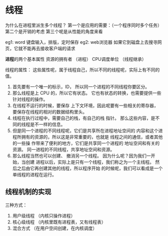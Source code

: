 # 线程

为什么在进程里派生多个线程？
第一个是应用的需要：（一个程序同时多个任务）
第二个是开销的考虑 
第三个呢是从性能的角度来看


eg1: word
键盘输入，排版，定时保存
eg2: web浏览器
如果它到磁盘上去搜寻网页，它就不能再去接收客户端的请求


**进程**的两个基本属性
资源的拥有者 （进程）
CPU调度单位 （线程继承）

线程的属性：
这些属性呢，属于线程自己，所以不同的线程呢，实际上有不同的值。 
1. 首先要有一个唯一的标示，ID， 所以同一个进程的不同线程你要区分。 
2. 那么线程是上 CPU 的，所以它有状态。 它也有状态的转换，也需要提供一些针对线程的操作。 
3. 在线程不运行的时候，要保存 上下文环境，因此呢要有一些相关的寄存器， 要保存在线程的相对的数据结构里头。 
4. 线程在执行过程中，需要自己的栈，有自己的栈 指针。 那么这些内容，是不同的线程是不一样的信息。 
5. 但是同一个进程的不同线程呢，它们是共享所在进程地址空间的 内容和这个进程所拥有的资源的，所以这是非常重要的，也就是 线程之间的通信，或者其他的一些操 作带来了便利的地方，它们是共享同一个进程的 地址空间和有关的资源。 同一进程的不同线程，共享地址空间和资源。
6. 那么线程当然也可以创建、 撤消另一个线程。 因为什么呢？因为我们一开始，当创建 进程以后，实际上是只有一个线程，我们称之为一个主线程。 然后之后由它再创建其他的线程，所以程序开始 的时候呢，我们可以看成是一个单线程的进程在运行。



## 线程机制的实现
三种方式：
1. 用户级线程 （内核只操作进程）
2. 核心级线程 （内核里既有进程表，又有线程表）
3. 混合方式 （在用户空间创建，在内核调度）



